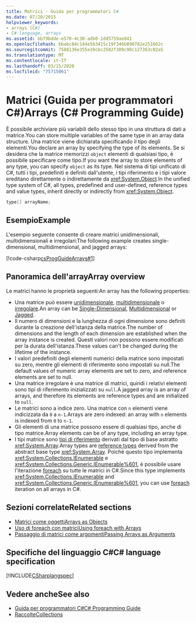 ```yaml
---
title: Matrici - Guida per programmatori C#
ms.date: 07/20/2015
helpviewer_keywords:
- arrays [C#]
- C# language, arrays
ms.assetid: bb79bdde-e570-4c30-adb0-1dd5759ae041
ms.openlocfilehash: bbabc84c144e5b3415c19f346b890782e251662c
ms.sourcegitcommit: 7588136e355e10cbc2582f389c90c127363c02a5
ms.translationtype: MT
ms.contentlocale: it-IT
ms.lasthandoff: 03/15/2020
ms.locfileid: "75715061"
---
```

# <a name="arrays-c-programming-guide"></a><span data-ttu-id="aee31-102">Matrici (Guida per programmatori C#)</span><span class="sxs-lookup"><span data-stu-id="aee31-102">Arrays (C# Programming Guide)</span></span>

<span data-ttu-id="aee31-103">È possibile archiviare più variabili dello stesso tipo in una struttura di dati a matrice.</span><span class="sxs-lookup"><span data-stu-id="aee31-103">You can store multiple variables of the same type in an array data structure.</span></span> <span data-ttu-id="aee31-104">Una matrice viene dichiarata specificando il tipo degli elementi.</span><span class="sxs-lookup"><span data-stu-id="aee31-104">You declare an array by specifying the type of its elements.</span></span> <span data-ttu-id="aee31-105">Se si desidera che la matrice memorizzi `object` elementi di qualsiasi tipo, è possibile specificare come tipo.</span><span class="sxs-lookup"><span data-stu-id="aee31-105">If you want the array to store elements of any type, you can specify `object` as its type.</span></span> <span data-ttu-id="aee31-106">Nel sistema di tipi unificato di C#, tutti i tipi, predefiniti e definiti dall'utente, i tipi riferimento e i tipi valore ereditano direttamente o indirettamente da <xref:System.Object>.</span><span class="sxs-lookup"><span data-stu-id="aee31-106">In the unified type system of C#, all types, predefined and user-defined, reference types and value types, inherit directly or indirectly from <xref:System.Object>.</span></span>

```csharp
type[] arrayName;
```

## <a name="example"></a><span data-ttu-id="aee31-107">Esempio</span><span class="sxs-lookup"><span data-stu-id="aee31-107">Example</span></span>

<span data-ttu-id="aee31-108">L'esempio seguente consente di creare matrici unidimensionali, multidimensionali e irregolari:</span><span class="sxs-lookup"><span data-stu-id="aee31-108">The following example creates single-dimensional, multidimensional, and jagged arrays:</span></span>

[!code-csharp[csProgGuideArrays#1](~/samples/snippets/csharp/VS_Snippets_VBCSharp/csProgGuideArrays/CS/Arrays.cs#1)]

## <a name="array-overview"></a><span data-ttu-id="aee31-109">Panoramica dell'array</span><span class="sxs-lookup"><span data-stu-id="aee31-109">Array overview</span></span>

<span data-ttu-id="aee31-110">Le matrici hanno le proprietà seguenti:</span><span class="sxs-lookup"><span data-stu-id="aee31-110">An array has the following properties:</span></span>

- <span data-ttu-id="aee31-111">Una matrice può essere [unidimensionale](single-dimensional-arrays.md), [multidimensionale](multidimensional-arrays.md) o [irregolare](jagged-arrays.md).</span><span class="sxs-lookup"><span data-stu-id="aee31-111">An array can be [Single-Dimensional](single-dimensional-arrays.md), [Multidimensional](multidimensional-arrays.md) or [Jagged](jagged-arrays.md).</span></span>
- <span data-ttu-id="aee31-112">Il numero di dimensioni e la lunghezza di ogni dimensione sono definiti durante la creazione dell'istanza della matrice.</span><span class="sxs-lookup"><span data-stu-id="aee31-112">The number of dimensions and the length of each dimension are established when the array instance is created.</span></span> <span data-ttu-id="aee31-113">Questi valori non possono essere modificati per la durata dell'istanza.</span><span class="sxs-lookup"><span data-stu-id="aee31-113">These values can't be changed during the lifetime of the instance.</span></span>
- <span data-ttu-id="aee31-114">I valori predefiniti degli elementi numerici della matrice sono impostati su zero, mentre gli elementi di riferimento sono impostati su null.</span><span class="sxs-lookup"><span data-stu-id="aee31-114">The default values of numeric array elements are set to zero, and reference elements are set to null.</span></span>
- <span data-ttu-id="aee31-115">Una matrice irregolare è una matrice di matrici, quindi i relativi elementi sono tipi di riferimento inizializzati su `null`.</span><span class="sxs-lookup"><span data-stu-id="aee31-115">A jagged array is an array of arrays, and therefore its elements are reference types and are initialized to `null`.</span></span>
- <span data-ttu-id="aee31-116">Le matrici sono a indice zero. Una matrice con `n` elementi viene indicizzata da `0` a `n-1`.</span><span class="sxs-lookup"><span data-stu-id="aee31-116">Arrays are zero indexed: an array with `n` elements is indexed from `0` to `n-1`.</span></span>
- <span data-ttu-id="aee31-117">Gli elementi di una matrice possono essere di qualsiasi tipo, anche di tipo matrice.</span><span class="sxs-lookup"><span data-stu-id="aee31-117">Array elements can be of any type, including an array type.</span></span>
- <span data-ttu-id="aee31-118">I tipi matrice sono [tipi di riferimento](../../language-reference/keywords/reference-types.md) derivati dal tipo di base astratto <xref:System.Array>.</span><span class="sxs-lookup"><span data-stu-id="aee31-118">Array types are [reference types](../../language-reference/keywords/reference-types.md) derived from the abstract base type <xref:System.Array>.</span></span> <span data-ttu-id="aee31-119">Poiché questo tipo implementa <xref:System.Collections.IEnumerable> e <xref:System.Collections.Generic.IEnumerable%601>, è possibile usare l'iterazione [foreach](../../language-reference/keywords/foreach-in.md) su tutte le matrici in C#.</span><span class="sxs-lookup"><span data-stu-id="aee31-119">Since this type implements <xref:System.Collections.IEnumerable> and <xref:System.Collections.Generic.IEnumerable%601>, you can use [foreach](../../language-reference/keywords/foreach-in.md) iteration on all arrays in C#.</span></span>

## <a name="related-sections"></a><span data-ttu-id="aee31-120">Sezioni correlate</span><span class="sxs-lookup"><span data-stu-id="aee31-120">Related sections</span></span>

- [<span data-ttu-id="aee31-121">Matrici come oggetti</span><span class="sxs-lookup"><span data-stu-id="aee31-121">Arrays as Objects</span></span>](arrays-as-objects.md)
- [<span data-ttu-id="aee31-122">Uso di foreach con matrici</span><span class="sxs-lookup"><span data-stu-id="aee31-122">Using foreach with Arrays</span></span>](using-foreach-with-arrays.md)
- [<span data-ttu-id="aee31-123">Passaggio di matrici come argomenti</span><span class="sxs-lookup"><span data-stu-id="aee31-123">Passing Arrays as Arguments</span></span>](passing-arrays-as-arguments.md)

## <a name="c-language-specification"></a><span data-ttu-id="aee31-124">Specifiche del linguaggio C#</span><span class="sxs-lookup"><span data-stu-id="aee31-124">C# language specification</span></span>

[!INCLUDE[CSharplangspec](~/includes/csharplangspec-md.md)]

## <a name="see-also"></a><span data-ttu-id="aee31-125">Vedere anche</span><span class="sxs-lookup"><span data-stu-id="aee31-125">See also</span></span>

- [<span data-ttu-id="aee31-126">Guida per programmatori C#</span><span class="sxs-lookup"><span data-stu-id="aee31-126">C# Programming Guide</span></span>](../index.md)
- [<span data-ttu-id="aee31-127">Raccolte</span><span class="sxs-lookup"><span data-stu-id="aee31-127">Collections</span></span>](../concepts/collections.md)
